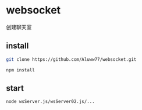 # websocket
创建聊天室

## install
```bash
git clone https://github.com/Aluww77/websocket.git

npm install
```
## start
```bash
node wsServer.js/wsServer02.js/...
```

